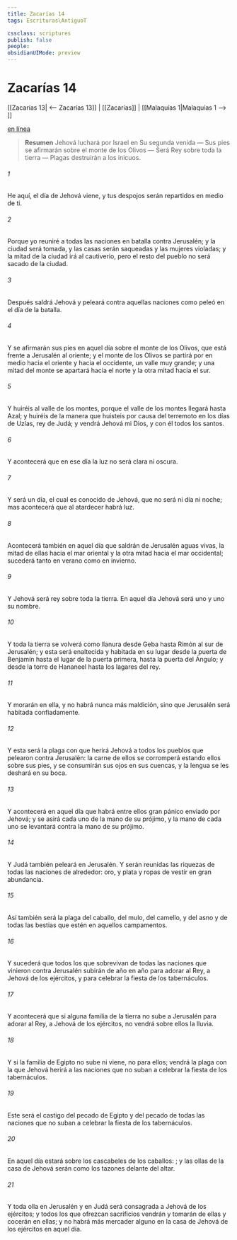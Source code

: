 ```yaml
---
title: Zacarías 14
tags: Escrituras\AntiguoT

cssclass: scriptures
publish: false
people:
obsidianUIMode: preview
---
```


# Zacarías 14
[[Zacarías 13| <-- Zacarías 13]] | [[Zacarías]] | [[Malaquías 1|Malaquías 1 --> ]]

[en línea](https://churchofjesuschrist.org/study/scriptures/ot/zech/14?lang=spa)

> __Resumen__
Jehová luchará por Israel en Su segunda venida — Sus pies se afirmarán sobre el monte de los Olivos — Será Rey sobre toda la tierra — Plagas destruirán a los inicuos.

###### 1 
He aquí, el día de Jehová viene, y tus despojos serán repartidos en medio de ti.

###### 2 
Porque yo reuniré a todas las naciones en batalla contra Jerusalén; y la ciudad será tomada, y las casas serán saqueadas y las mujeres violadas; y la mitad de la ciudad irá al cautiverio, pero el resto del pueblo no será sacado de la ciudad.

###### 3 
Después saldrá Jehová y peleará contra aquellas naciones como peleó en el día de la batalla.

###### 4 
Y se afirmarán sus pies en aquel día sobre el monte de los Olivos, que está frente a Jerusalén al oriente; y el monte de los Olivos se partirá por en medio hacia el oriente y hacia el occidente,  un valle muy grande; y una mitad del monte se apartará hacia el norte y la otra mitad hacia el sur.

###### 5 
Y huiréis al valle de los montes, porque el valle de los montes llegará hasta Azal; y huiréis de la manera que huisteis por causa del terremoto en los días de Uzías, rey de Judá; y vendrá Jehová mi Dios, y con él todos los santos.

###### 6 
Y acontecerá que en ese día la luz no será clara ni oscura.

###### 7 
Y será un día, el cual es conocido de Jehová, que no será ni día ni noche; mas acontecerá que al atardecer habrá luz.

###### 8 
Acontecerá también en aquel día que saldrán de Jerusalén aguas vivas, la mitad de ellas hacia el mar oriental y la otra mitad hacia el mar occidental; sucederá tanto en verano como en invierno.

###### 9 
Y Jehová será rey sobre toda la tierra. En aquel día Jehová será uno y uno su nombre.

###### 10 
Y toda la tierra se volverá como llanura desde Geba hasta Rimón al sur de Jerusalén; y esta será enaltecida y habitada en su lugar desde la puerta de Benjamín hasta el lugar de la puerta primera, hasta la puerta del Ángulo; y desde la torre de Hananeel hasta los lagares del rey.

###### 11 
Y morarán en ella, y no habrá nunca más maldición, sino que Jerusalén será habitada confiadamente.

###### 12 
Y esta será la plaga con que herirá Jehová a todos los pueblos que pelearon contra Jerusalén: la carne de ellos se corromperá estando ellos sobre sus pies, y se consumirán sus ojos en sus cuencas, y la lengua se les deshará en su boca.

###### 13 
Y acontecerá en aquel día que habrá entre ellos gran pánico enviado por Jehová; y se asirá cada uno de la mano de su prójimo, y la mano de cada uno se levantará contra la mano de su prójimo.

###### 14 
Y Judá también peleará en Jerusalén. Y serán reunidas las riquezas de todas las naciones de alrededor: oro, y plata y ropas de vestir en gran abundancia.

###### 15 
Así también será la plaga del caballo, del mulo, del camello, y del asno y de todas las bestias que estén en aquellos campamentos.

###### 16 
Y sucederá que todos los que sobrevivan de todas las naciones que vinieron contra Jerusalén subirán de año en año para adorar al Rey, a Jehová de los ejércitos, y para celebrar la fiesta de los tabernáculos.

###### 17 
Y acontecerá que si alguna familia de la tierra no sube a Jerusalén para adorar al Rey, a Jehová de los ejércitos, no vendrá sobre ellos la lluvia.

###### 18 
Y si la familia de Egipto no sube ni viene, no  para ellos; vendrá la plaga con la que Jehová herirá a las naciones que no suban a celebrar la fiesta de los tabernáculos.

###### 19 
Este será el castigo del pecado de Egipto y del pecado de todas las naciones que no suban a celebrar la fiesta de los tabernáculos.

###### 20 
En aquel día estará  sobre los cascabeles de los caballos: ; y las ollas de la casa de Jehová serán como los tazones delante del altar.

###### 21 
Y toda olla en Jerusalén y en Judá será consagrada a Jehová de los ejércitos; y todos los que ofrezcan sacrificios vendrán y tomarán de ellas y cocerán en ellas; y no habrá más mercader alguno en la casa de Jehová de los ejércitos en aquel día.

